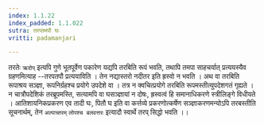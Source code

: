 ```yaml
---
index: 1.1.22
index_padded: 1.1.022
sutra: तरप्तमपौ घः
vritti: padamanjari

---
```

तरतेः `ऋदोप्` इत्यपि गुणे भूतपूर्वेण पकारेण यद्यपि तरबिति रूपं भवति, तथापि तमपा साहचर्यात् प्रत्ययस्यैव ग्रहणमित्याह --तरपतपौ प्रत्ययाविति । तेन नद्यास्तरो नदीतर इति ह्रस्वो न भवति । अथ वा तरबिति रूपाश्रय सञ्ज्ञा, रूपनिर्ग्रहश्च प्रयोगे उपदेशे वा । तत्र न क्वचित्प्रयोगे तरबिति रूपमस्तीत्युपदेशगतं गृह्यते । न चात्रौपदेशिकं तरब्रूपमस्ति, सत्यामपि वा घसञ्ज्ञायां न दोषः, ह्रस्वत्वं हि समानाधिकरणे स्त्रीलिङ्गे विधीयते । आतिशायनिकप्रकरण एव तादी घः, पितौ घ इति वा कर्त्तव्ये प्रकरणोत्कर्षेण सञ्ज्ञाकरणमन्योऽपि तरबस्तीति सूचनार्थम्, तेन `अल्पाच्तरम्` `लोपश्च बलवत्तरः` इत्यादौ स्वार्थे तरप् सिद्धो भवति ।।